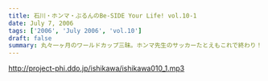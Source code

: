 ```yaml
---
title: 石川・ホンマ・ぶるんのBe-SIDE Your Life! vol.10-1
date: July 7, 2006
tags: ['2006', 'July 2006', 'vol.10']
draft: false
summary: 丸々一ヶ月のワールドカップ三昧。ホンマ先生のサッカーたとえもこれで終わり！？…な、イタリア優勝が決まった日に収録しております。そして『恥ずかしながら帰ってきました。』こと、私NAMAEのお土産と、どうしようもなくだるいレポートもありますのでボリューム下げずにどうぞ聴いてくださいませ〜〜NAMAE
---
```


http://project-phi.ddo.jp/ishikawa/ishikawa010_1.mp3